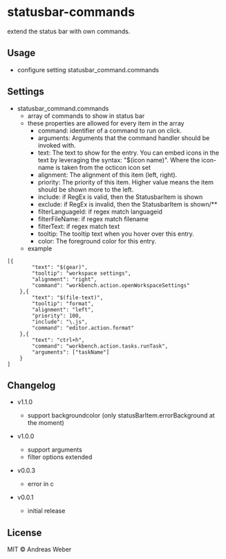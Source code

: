 # statusbar-commands

extend the status bar with own commands.

## Usage

* configure setting statusbar_command.commands

## Settings
* statusbar_command.commands
    * array of commands to show in status bar
    * these properties are allowed for every item in the array
        * command: identifier of a command to run on click.
        * arguments: Arguments that the command handler should be invoked with.
        * text: The text to show for the entry. You can embed icons in the text by leveraging the syntax: \"$(icon name)\". Where the icon-name is taken from the octicon icon set
        * alignment: The alignment of this item (left, right).
        * priority: The priority of this item. Higher value means the item should be shown more to the left.
        * include: if RegEx is valid, then the StatusbarItem is shown
        * exclude: if RegEx is invalid, then the StatusbarItem is shown/**
        * filterLanguageId: if regex match languageid
        * filterFileName: if regex match filename
        * filterText: if regex match text
        * tooltip: The tooltip text when you hover over this entry.
        * color: The foreground color for this entry.
    * example
```
[{
        "text": "$(gear)",
        "tooltip": "workspace settings",
        "alignment": "right",
        "command": "workbench.action.openWorkspaceSettings"
    },{
        "text": "$(file-text)",
        "tooltip": "format",
        "alignment": "left",
        "priority": 100,
        "include": "\.js",
        "command": "editor.action.format"
    },{
        "text": "ctrl+h",
        "command": "workbench.action.tasks.runTask",
        "arguments": ["taskName"]
    }
]
```

## Changelog
* v1.1.0
    * support backgroundcolor (only statusBarItem.errorBackground at the moment)
* v1.0.0
    * support arguments
    * filter options extended
* v0.0.3
    * error in c

* v0.0.1
    * initial release

## License

MIT © Andreas Weber

